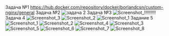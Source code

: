 Задача №1
https://hub.docker.com/repository/docker/borlandcsn/custom-nginx/general
Задача №2
![задача 2](https://github.com/user-attachments/assets/1e048000-234c-4295-8f2f-480cda64e256)
Задача №3
![Screenshot_!!!!!!!!!](https://github.com/user-attachments/assets/efbc9f39-8594-46b8-a8d5-939bf4174e32)
Задача 4
![Screenshot_3](https://github.com/user-attachments/assets/8a8e4e84-0516-4090-bb32-2999b506e2fb)
![Screenshot_2](https://github.com/user-attachments/assets/3ce59db8-b1eb-40bf-8c91-654628dc24f6)
![Screenshot_1](https://github.com/user-attachments/assets/eacff262-b1ea-4dd9-a120-ed85093916a2)
Задание 5
![Screenshot_1](https://github.com/user-attachments/assets/60cf0d12-3aef-436a-a7a0-39d007b9bf89)
![Screenshot_2](https://github.com/user-attachments/assets/b015dd94-6ac5-486e-b6bc-edda0868ed8d)
![Screenshot_4](https://github.com/user-attachments/assets/3390f9e9-f499-462f-aeb4-38a6a20dbeeb)
![Screenshot_3](https://github.com/user-attachments/assets/112310be-45f6-41d2-8557-dd368ed25fb5)
![Screenshot_5](https://github.com/user-attachments/assets/47ed0335-62cd-4bb5-95cc-40bbade7001d)
![Screenshot_6](https://github.com/user-attachments/assets/545fc624-f835-417a-b30b-9c019d2d14f8)
![Screenshot_7](https://github.com/user-attachments/assets/f65513d0-24cc-4eab-acf8-26dd9b9c04d5)
![Screenshot_8](https://github.com/user-attachments/assets/ddf9d096-c832-4a94-853f-49422bff2b9b)
